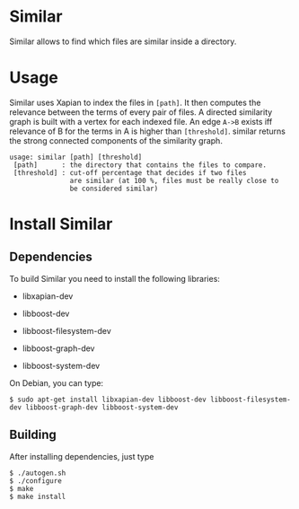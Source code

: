 # Similar

Similar allows to find which files are similar inside a directory.

# Usage

Similar uses Xapian to index the files in ``[path]``.  It then computes the
relevance between the terms of every pair of files. A directed similarity graph
is built with a vertex for each indexed file. An edge ``A->B`` exists iff relevance
of B for the terms in A is higher than ``[threshold]``. similar returns the strong
connected components of the similarity graph.

~~~
usage: similar [path] [threshold]
 [path]      : the directory that contains the files to compare.
 [threshold] : cut-off percentage that decides if two files
               are similar (at 100 %, files must be really close to 
               be considered similar)
~~~ 

# Install Similar

## Dependencies

To build Similar you need to install the following libraries:

* libxapian-dev 

* libboost-dev

* libboost-filesystem-dev 

* libboost-graph-dev

* libboost-system-dev

On Debian, you can type:

~~~
$ sudo apt-get install libxapian-dev libboost-dev libboost-filesystem-dev libboost-graph-dev libboost-system-dev 
~~~

## Building

After installing dependencies, just type

~~~
$ ./autogen.sh
$ ./configure
$ make 
$ make install
~~~
